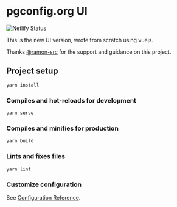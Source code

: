 # pgconfig.org UI
[![Netlify Status](https://api.netlify.com/api/v1/badges/52729dd5-3d3b-4314-867f-6f71b94c9002/deploy-status)](https://app.netlify.com/sites/pgconfig-ui-v2/deploys)

This is the new UI version, wrote from scratch using vuejs.

Thanks [@ramon-src](https://github.com/ramon-src) for the support and guidance on this project.

## Project setup
```
yarn install
```

### Compiles and hot-reloads for development
```
yarn serve
```

### Compiles and minifies for production
```
yarn build
```

### Lints and fixes files
```
yarn lint
```

### Customize configuration
See [Configuration Reference](https://cli.vuejs.org/config/).

